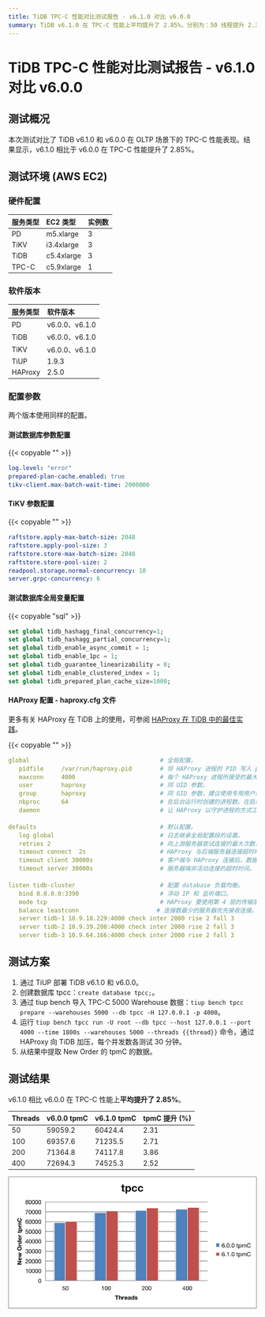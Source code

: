 ```yaml
---
title: TiDB TPC-C 性能对比测试报告 - v6.1.0 对比 v6.0.0
summary: TiDB v6.1.0 在 TPC-C 性能上平均提升了 2.85%，分别为：50 线程提升 2.31%，100 线程提升 2.71%，200 线程提升 3.86%，400 线程提升 2.52%。
---
```


# TiDB TPC-C 性能对比测试报告 - v6.1.0 对比 v6.0.0

## 测试概况

本次测试对比了 TiDB v6.1.0 和 v6.0.0 在 OLTP 场景下的 TPC-C 性能表现。结果显示，v6.1.0 相比于 v6.0.0 在 TPC-C 性能提升了 2.85%。

## 测试环境 (AWS EC2)

### 硬件配置

| 服务类型   | EC2 类型   |    实例数  |
|:----------|:----------|:----------|
| PD        | m5.xlarge |     3     |
| TiKV      | i3.4xlarge|     3     |
| TiDB      | c5.4xlarge|     3     |
| TPC-C  | c5.9xlarge|     1     |

### 软件版本

| 服务类型   | 软件版本    |
|:----------|:-----------|
| PD        | v6.0.0、v6.1.0   |
| TiDB      | v6.0.0、v6.1.0   |
| TiKV      | v6.0.0、v6.1.0   |
| TiUP      | 1.9.3    |
| HAProxy   | 2.5.0    |

### 配置参数

两个版本使用同样的配置。

#### 测试数据库参数配置

{{< copyable "" >}}

```yaml
log.level: "error"
prepared-plan-cache.enabled: true
tikv-client.max-batch-wait-time: 2000000
```

#### TiKV 参数配置

{{< copyable "" >}}

```yaml
raftstore.apply-max-batch-size: 2048
raftstore.apply-pool-size: 3
raftstore.store-max-batch-size: 2048
raftstore.store-pool-size: 2
readpool.storage.normal-concurrency: 10
server.grpc-concurrency: 6
```

#### 测试数据库全局变量配置

{{< copyable "sql" >}}

```sql
set global tidb_hashagg_final_concurrency=1;
set global tidb_hashagg_partial_concurrency=1;
set global tidb_enable_async_commit = 1;
set global tidb_enable_1pc = 1;
set global tidb_guarantee_linearizability = 0;
set global tidb_enable_clustered_index = 1;
set global tidb_prepared_plan_cache_size=1000;
```

#### HAProxy 配置 - haproxy.cfg 文件

更多有关 HAProxy 在 TiDB 上的使用，可参阅 [HAProxy 在 TiDB 中的最佳实践](/best-practices/haproxy-best-practices.md)。

{{< copyable "" >}}

```yaml
global                                     # 全局配置。
   pidfile     /var/run/haproxy.pid        # 将 HAProxy 进程的 PID 写入 pidfile。
   maxconn     4000                        # 每个 HAProxy 进程所接受的最大并发连接数。
   user        haproxy                     # 同 UID 参数。
   group       haproxy                     # 同 GID 参数，建议使用专用用户组。
   nbproc      64                          # 在后台运行时创建的进程数。在启动多个进程转发请求时，确保该值足够大，保证 HAProxy 不会成为瓶颈。
   daemon                                  # 让 HAProxy 以守护进程的方式工作于后台，等同于命令行参数“-D”的功能。当然，也可以在命令行中用“-db”参数将其禁用。

defaults                                   # 默认配置。
   log global                              # 日志继承全局配置段的设置。
   retries 2                               # 向上游服务器尝试连接的最大次数，超过此值便认为后端服务器不可用。
   timeout connect  2s                     # HAProxy 与后端服务器连接超时时间。如果在同一个局域网内，可设置成较短的时间。
   timeout client 30000s                   # 客户端与 HAProxy 连接后，数据传输完毕，即非活动连接的超时时间。
   timeout server 30000s                   # 服务器端非活动连接的超时时间。

listen tidb-cluster                        # 配置 database 负载均衡。
   bind 0.0.0.0:3390                       # 浮动 IP 和 监听端口。
   mode tcp                                # HAProxy 要使用第 4 层的传输层。
   balance leastconn                      # 连接数最少的服务器优先接收连接。`leastconn` 建议用于长会话服务，例如 LDAP、SQL、TSE 等，而不是短会话协议，如 HTTP。该算法是动态的，对于启动慢的服务器，服务器权重会在运行中作调整。
   server tidb-1 10.9.18.229:4000 check inter 2000 rise 2 fall 3       # 检测 4000 端口，检测频率为每 2000 毫秒一次。如果 2 次检测为成功，则认为服务器可用；如果 3 次检测为失败，则认为服务器不可用。
   server tidb-2 10.9.39.208:4000 check inter 2000 rise 2 fall 3
   server tidb-3 10.9.64.166:4000 check inter 2000 rise 2 fall 3
```

## 测试方案

1. 通过 TiUP 部署 TiDB v6.1.0 和 v6.0.0。
2. 创建数据库 tpcc：`create database tpcc;`。
3. 通过 tiup bench 导入 TPC-C 5000 Warehouse 数据：`tiup bench tpcc prepare --warehouses 5000 --db tpcc -H 127.0.0.1 -p 4000`。
4. 运行 `tiup bench tpcc run -U root --db tpcc --host 127.0.0.1 --port 4000 --time 1800s --warehouses 5000 --threads {{thread}}` 命令，通过 HAProxy 向 TiDB 加压，每个并发数各测试 30 分钟。
5. 从结果中提取 New Order 的 tpmC 的数据。

## 测试结果

v6.1.0 相比 v6.0.0 在 TPC-C 性能上**平均提升了 2.85%**。

| Threads | v6.0.0 tpmC | v6.1.0 tpmC | tpmC 提升 (%) |
|:----------|:----------|:----------|:----------|
|50|59059.2|60424.4|2.31|
|100|69357.6|71235.5|2.71|
|200|71364.8|74117.8|3.86|
|400|72694.3|74525.3|2.52|

![TPC-C](/media/tpcc_v600_vs_v610.png)
